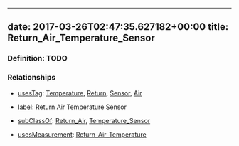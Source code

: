 
---
date: 2017-03-26T02:47:35.627182+00:00
title: Return_Air_Temperature_Sensor
---
### Definition: TODO

### Relationships

* [usesTag](https://brickschema.org/schema/1.0/BrickFrame#usesTag): [Temperature](https://brickschema.org/schema/1.0/BrickTag#Temperature), [Return](https://brickschema.org/schema/1.0/BrickTag#Return), [Sensor](https://brickschema.org/schema/1.0/BrickTag#Sensor), [Air](https://brickschema.org/schema/1.0/BrickTag#Air)

* [label](http://www.w3.org/2000/01/rdf-schema#label): Return Air Temperature Sensor

* [subClassOf](http://www.w3.org/2000/01/rdf-schema#subClassOf): [Return_Air](https://brickschema.org/schema/1.0/Brick#Return_Air), [Temperature_Sensor](https://brickschema.org/schema/1.0/Brick#Temperature_Sensor)

* [usesMeasurement](https://brickschema.org/schema/1.0/BrickFrame#usesMeasurement): [Return_Air_Temperature](https://brickschema.org/schema/1.0/Brick#Return_Air_Temperature)
